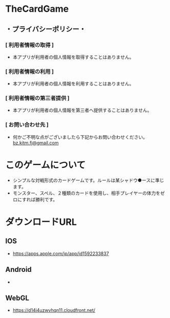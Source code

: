 # TheCardGame
## ・プライバシーポリシー・
### [ 利用者情報の取得 ]
- 本アプリが利用者の個人情報を取得することはありません。


### [ 利用者情報の利用 ]
- 本アプリが利用者の個人情報を利用することはありません。


### [ 利用者情報の第三者提供 ]
- 本アプリが利用者の個人情報を第三者へ提供することはありません。

### [ お問い合わせ先 ]
- 何かご不明な点がございましたら下記からお問い合わせください。
bz.kitm.fj@gmail.com

# このゲームについて
- シンプルな対戦形式のカードゲームです。ルールは某シャドウ●ースに準じます。
- モンスター、スペル、２種類のカードを使用し、相手プレイヤーの体力をゼロにすれば勝利です。

# ダウンロードURL
## IOS
- https://apps.apple.com/jp/app/id1592233837

## Android
- 

## WebGL
- https://d14i4uzwvhqn11.cloudfront.net/

